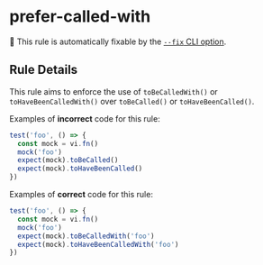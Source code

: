 # prefer-called-with

🔧 This rule is automatically fixable by the [`--fix` CLI option](https://eslint.org/docs/latest/user-guide/command-line-interface#--fix).

<!-- end auto-generated rule header -->

## Rule Details

This rule aims to enforce the use of `toBeCalledWith()` or `toHaveBeenCalledWith()` over `toBeCalled()` or `toHaveBeenCalled()`.

Examples of **incorrect** code for this rule:

```ts
test('foo', () => {
  const mock = vi.fn()
  mock('foo')
  expect(mock).toBeCalled()
  expect(mock).toHaveBeenCalled()
})
```

Examples of **correct** code for this rule:

```ts
test('foo', () => {
  const mock = vi.fn()
  mock('foo')
  expect(mock).toBeCalledWith('foo')
  expect(mock).toHaveBeenCalledWith('foo')
})
```
